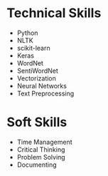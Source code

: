 # Technical Skills
- Python
- NLTK
- scikit-learn
- Keras
- WordNet
- SentiWordNet
- Vectorization
- Neural Networks
- Text Preprocessing

# Soft Skills
- Time Management
- Critical Thinking
- Problem Solving
- Documenting
